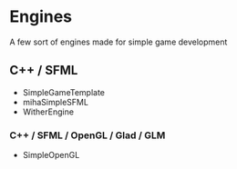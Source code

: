 # Engines
A few sort of engines made for simple game development

## C++ / SFML
- SimpleGameTemplate
- mihaSimpleSFML
- WitherEngine

### C++ / SFML / OpenGL / Glad / GLM
- SimpleOpenGL
